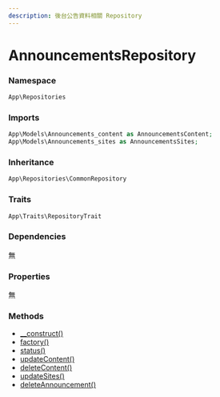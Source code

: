 ```yaml
---
description: 後台公告資料相關 Repository
---
```


# AnnouncementsRepository

### Namespace

```php
App\Repositories
```

### Imports

```php
App\Models\Announcements_content as AnnouncementsContent;
App\Models\Announcements_sites as AnnouncementsSites;
```

### Inheritance

```php
App\Repositories\CommonRepository
```

### Traits

```php
App\Traits\RepositoryTrait
```

### Dependencies

無

### Properties

無

### Methods

* [\_\_construct()](__construct.md)
* [factory()](factory.md)
* [status()](status.md)
* [updateContent()](updatecontent.md)
* [deleteContent()](deletecontent.md)
* [updateSites()](updatesites.md)
* [deleteAnnouncement()](deleteannouncement.md)
